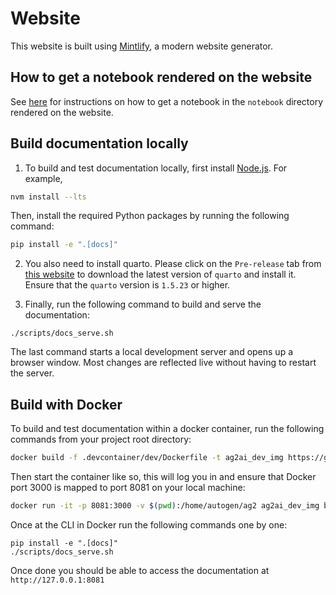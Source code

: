 # Website

This website is built using [Mintlify](https://mintlify.com/docs/quickstart), a modern website generator.

## How to get a notebook rendered on the website

See [here](https://github.com/ag2ai/ag2/blob/main/notebook/contributing.md#how-to-get-a-notebook-displayed-on-the-website) for instructions on how to get a notebook in the `notebook` directory rendered on the website.

## Build documentation locally

1. To build and test documentation locally, first install [Node.js](https://nodejs.org/en/download/). For example,

```bash
nvm install --lts
```

Then, install the required Python packages by running the following command:

```bash
pip install -e ".[docs]"
```

2. You also need to install quarto. Please click on the `Pre-release` tab from [this website](https://quarto.org/docs/download/) to download the latest version of `quarto` and install it. Ensure that the `quarto` version is `1.5.23` or higher.

3. Finally, run the following command to build and serve the documentation:

```console
./scripts/docs_serve.sh
```

The last command starts a local development server and opens up a browser window.
Most changes are reflected live without having to restart the server.

## Build with Docker

To build and test documentation within a docker container, run the following commands from your project root directory:

```bash
docker build -f .devcontainer/dev/Dockerfile -t ag2ai_dev_img https://github.com/ag2ai/ag2.git#main
```

Then start the container like so, this will log you in and ensure that Docker port 3000 is mapped to port 8081 on your local machine:

```bash
docker run -it -p 8081:3000 -v $(pwd):/home/autogen/ag2 ag2ai_dev_img bash
```

Once at the CLI in Docker run the following commands one by one:

```console
pip install -e ".[docs]"
./scripts/docs_serve.sh
```

Once done you should be able to access the documentation at `http://127.0.0.1:8081`
